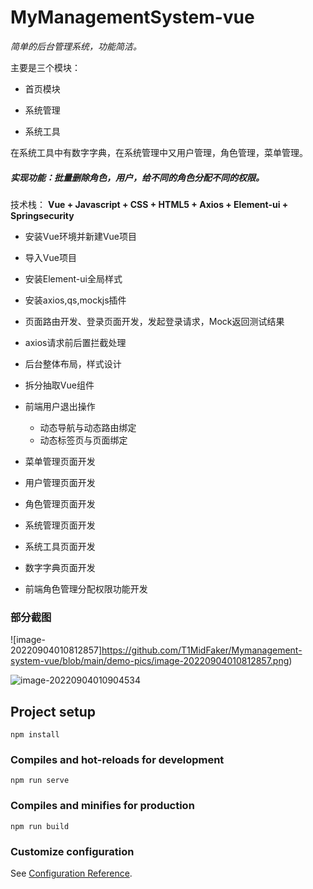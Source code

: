 # MyManagementSystem-vue

*简单的后台管理系统，功能简洁。*

主要是三个模块：

- 首页模块

- 系统管理

- 系统工具

在系统工具中有数字字典，在系统管理中又用户管理，角色管理，菜单管理。

##### 实现功能：批量删除角色，用户，给不同的角色分配不同的权限。

技术栈： **Vue + Javascript + CSS + HTML5 + Axios + Element-ui + Springsecurity**

- 安装Vue环境并新建Vue项目
- 导入Vue项目
- 安装Element-ui全局样式
- 安装axios,qs,mockjs插件
- 页面路由开发、登录页面开发，发起登录请求，Mock返回测试结果
- axios请求前后置拦截处理
- 后台整体布局，样式设计
- 拆分抽取Vue组件
- 前端用户退出操作
  - 动态导航与动态路由绑定
  - 动态标签页与页面绑定

- 菜单管理页面开发
- 用户管理页面开发
- 角色管理页面开发
- 系统管理页面开发
- 系统工具页面开发
- 数字字典页面开发
- 前端角色管理分配权限功能开发

### 部分截图

![image-20220904010812857]https://github.com/T1MidFaker/Mymanagement-system-vue/blob/main/demo-pics/image-20220904010812857.png)



![image-20220904010904534](C:\Users\Administrator\AppData\Roaming\Typora\typora-user-images\image-20220904010904534.png)

## Project setup

```
npm install
```

### Compiles and hot-reloads for development
```
npm run serve
```

### Compiles and minifies for production
```
npm run build
```

### Customize configuration
See [Configuration Reference](https://cli.vuejs.org/config/).
